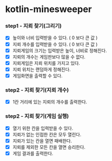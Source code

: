 # kotlin-minesweeper

### step1 - 지뢰 찾기(그리기)
* [x] 높이와 너비 입력받을 수 있다. ( 0 보다 큰 값 )
* [x] 지뢰 개수를 입력받을 수 있다. ( 0 보다 큰 값 )
* [x] 지뢰게임의 크기는 입력받은 높이, 너비로 정해진다.
* [x] 지뢰의 개수는 게임판보다 많을 수 없다.
* [x] 지뢰게임은 지뢰 위치를 가지고 있다.
* [x] 지뢰 위치는 랜덤하게 정해진다.
* [x] 게임화면을 출력할 수 있다.

### step2 - 지뢰 찾기(지뢰 개수)
* [x] 1칸 거리에 있는 지뢰의 개수를 출력한다. 

### step2 - 지뢰 찾기(게임 실행)
* [x] 열기 위한 칸을 입력받을 수 있다.
* [x] 지뢰가 없는 인접한 칸은 모두 열린다.
* [x] 지뢰가 있는 칸을 열면 패배한다.
* [x] 지뢰를 제외한 모든 칸을 열면 승리한다.
* [x] 게임 결과를 출력한다.